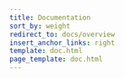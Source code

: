 ```yaml
---
title: Documentation
sort_by: weight
redirect_to: docs/overview
insert_anchor_links: right
template: doc.html
page_template: doc.html
---
```

